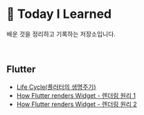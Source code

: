 # 📘 Today I Learned

배운 것을 정리하고 기록하는 저장소입니다.

<br>

## Flutter 
- [Life Cycle(플러터의 생명주기)](https://github.com/dohyxx/TIL/blob/main/Flutter/lifecycle(%EC%83%9D%EB%AA%85%EC%A3%BC%EA%B8%B0).md)
- [How Flutter renders Widget - 렌더링 원리 1](https://github.com/dohyxx/TIL/blob/main/Flutter/rendering_1.md)
- [How Flutter renders Widget - 렌더링 원리 2](https://github.com/dohyxx/TIL/blob/main/Flutter/rendering_2.md)
